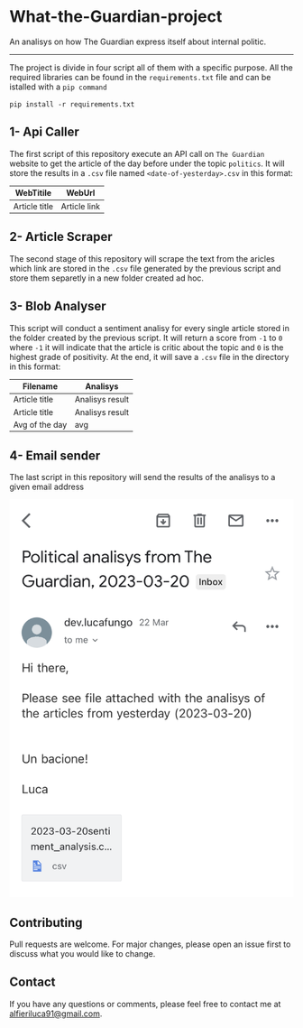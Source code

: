 # What-the-Guardian-project

An analisys on how The Guardian express itself about internal politic.

--------------------------------------------------------------------------------------------------------

The project is divide in four script all of them with a specific purpose. 
All the required libraries can be found in the `requirements.txt` file and can be istalled with a `pip command`

```
pip install -r requirements.txt
```

## 1- Api Caller
The first script of this repository execute an API call on `The Guardian` website to get the article of the day before under the topic `politics`. It will store the results in a `.csv` file named `<date-of-yesterday>.csv` in this format:

| WebTitile  |  WebUrl |
| ------------- | ------------- |
|  Article title  | Article link  |


## 2- Article Scraper
The second stage of this repository will scrape the text from the aricles which link are stored in the `.csv` file
generated by the previous script and store them separetly in a new folder created ad hoc.


## 3- Blob Analyser
This script will conduct a sentiment analisy for every single article stored in the folder created by the previous script. 
It will return a score from `-1` to `0` where `-1` it will indicate that the article is critic about the topic and `0` is the highest grade of positivity. At the end, it will save a `.csv` file in the directory  in this format:

| Filename  | Analisys |
| ------------- | ------------- |
| Article title  | Analisys result  |
| Article title  | Analisys result  |
| Avg of the day  | avg  |

## 4- Email sender
The last script in this repository will send the results of the analisys to a given email address

![Screenshot of example of the email sent.](just_a_screenshot.png)


## Contributing

Pull requests are welcome. For major changes, please open an issue first
to discuss what you would like to change.


## Contact

If you have any questions or comments, please feel free to contact me at alfieriluca91@gmail.com.

